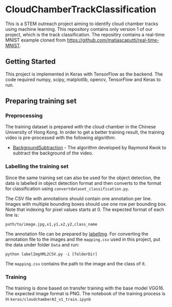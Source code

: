 # CloudChamberTrackClassification

This is a STEM outreach project aiming to identify cloud chamber tracks using machine learning. This repository contains only version 1 of our project, which is the track classification. The repositiry contains a real-time MNIST example cloned from https://github.com/matiascaputti/real-time-MNIST.

## Getting Started

This project is implemented in Keras with TensorFlow as the backend. The code required numpy, scipy, matplotlib, opencv, TensorFlow and Keras to run.

## Preparing training set

### Preprocessing

The training dataset is prepared with the cloud chamber in the Chinese University of Hong Kong. In order to get a better training result, the training video is pre-processed with the following algorithm:

* [BackgroundSubtraction](https://github.com/mwkwok/videoBKGSubtractAndFrameOutput) - The algorithm developed by Raymond Kwok to subtract the background of the video.

### Labelling the training set

Since the same training set can also be used for the object detection, the data is labelled in object detection format and then converts to the format for classification using `convertdataset_classification.py`.

The CSV file with annotations should contain one annotation per line. Images with multiple bounding boxes should use one row per bounding box. Note that indexing for pixel values starts at 0. The expected format of each line is:

```
path/to/image.jpg,x1,y1,x2,y2,class_name
```

The annotation file can be prepared by [labelImg](https://github.com/tzutalin/labelImg). For converting the annotation file to the images and the `mapping.csv` used in this project, put the data under folder `Data` and run:

```
python labelImgXML2CSV.py -i [folderDir]
```

The `mapping.csv` contains the path to the image and the class of it.

### Training

The training is done based on transfer training with the base model VGG16. The expected image format is PNG. The notebook of the training process is in `keras/cloudchamberAI_v1_train.ipynb`



